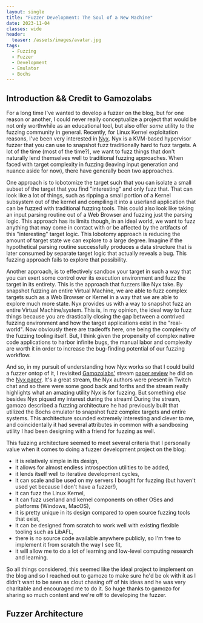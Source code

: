 ```yaml
---
layout: single
title: "Fuzzer Development: The Soul of a New Machine"
date: 2023-11-04
classes: wide
header:
  teaser: /assets/images/avatar.jpg
tags:
  - Fuzzing
  - Fuzzer
  - Development
  - Emulator
  - Bochs
---
```


## Introduction && Credit to Gamozolabs
For a long time I've wanted to develop a fuzzer on the blog, but for one reason or another, I could never really conceptualize a project that would be not only worthwhile as an educational tool, but also offer *some* utility to the fuzzing community in general. Recently, for Linux Kernel exploitation reasons, I've been very interested in [Nyx](https://nyx-fuzz.com/). Nyx is a KVM-based hypervisor fuzzer that you can use to snapshot fuzz traditionally hard to fuzz targets. A lot of the time (most of the time?), we want to fuzz things that don't naturally lend themselves well to traditional fuzzing approaches. When faced with target complexity in fuzzing (leaving input generation and nuance aside for now), there have generally been two approaches.

One approach is to lobotomize the target such that you can isolate a small subset of the target that you find "interesting" and only fuzz that. That can look like a lot of things, such as ripping a small portion of a Kernel subsystem out of the kernel and compiling it into a userland application that can be fuzzed with traditional fuzzing tools. This could also look like taking an input parsing routine out of a Web Browser and fuzzing just the parsing logic. This approach has its limits though, in an ideal world, we want to fuzz anything that may come in contact with or be affected by the artifacts of this "interesting" target logic. This lobotomy approach is reducing the amount of target state we can explore to a large degree. Imagine if the hypothetical parsing routine successfully produces a data structure that is later consumed by separate target logic that actually reveals a bug. This fuzzing approach fails to explore that possibility.

Another approach, is to effectively sandbox your target in such a way that you can exert some control over its execution environment and fuzz the target in its entirety. This is the approach that fuzzers like Nyx take. By snapshot fuzzing an entire Virtual Machine, we are able to fuzz complex targets such as a Web Browser or Kernel in a way that we are able to explore much more state. Nyx provides us with a way to snapshot fuzz an entire Virtual Machine/system. This is, in my opinion, the ideal way to fuzz things because you are drastically closing the gap between a contrived fuzzing environment and how the target applications exist in the "real-world". Now obviously there are tradeoffs here, one being the complexity of the fuzzing tooling itself. But, I think given the propensity of complex native code applications to harbor infinite bugs, the manual labor and complexity are worth it in order to increase the bug-finding potential of our fuzzing workflow.

And so, in my pursuit of understanding how Nyx works so that I could build a fuzzer ontop of it, I revisited [Gamozolabs'](https://twitter.com/gamozolabs) stream [paper review](https://www.youtube.com/watch?v=JpU-jrFnmfE) he did on the [Nyx paper](https://nyx-fuzz.com/papers/). It's a great stream, the Nyx authors were present in Twitch chat and so there were some good back and forths and the stream really highlights what an amazing utility Nyx is for fuzzing. But something *else* besides Nyx piqued my interest during the stream! During the stream, gamozo described a fuzzing architecture he had previously built that utilized the Bochs emulator to snapshot fuzz complex targets and entire systems. This architecture sounded extremely interesting and clever to me, and coincidentally it had several attributes in common with a sandboxing utility I had been designing with a friend for fuzzing as well. 

This fuzzing architecture seemed to meet several criteria that I personally value when it comes to doing a fuzzer development project on the blog:
- it is relatively simple in its design,
- it allows for almost endless introspection utilities to be added,
- it lends itself well to iterative development cycles,
- it can scale and be used on my servers I bought for fuzzing (but haven't used yet because I don't have a fuzzer!),
- it can fuzz the Linux Kernel,
- it can fuzz userland and kernel components on other OSes and platforms (Windows, MacOS),
- it is pretty unique in its design compared to open source fuzzing tools that exist,
- it can be designed from scratch to work well with existing flexible tooling such as LibAFL,
- there is no source code available anywhere publicly, so I'm free to implement it from scratch the way I see fit,
- it will allow me to do a lot of learning and low-level computing research and learning.

So all things considered, this seemed like the ideal project to implement on the blog and so I reached out to gamozo to make sure he'd be ok with it as I didn't want to be seen as clout chasing off of his ideas and he was very charitable and encouraged me to do it. So huge thanks to gamozo for sharing so much content and we're off to developing the fuzzer. 

## Fuzzer Architecture
